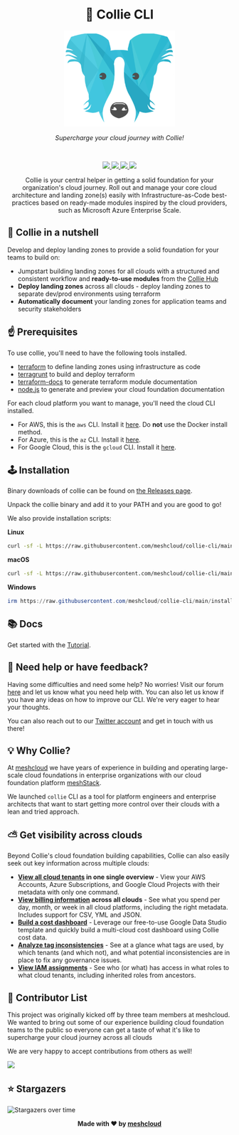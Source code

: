 <h1 align="center">🐶 Collie CLI</h1>

<p align="center">
  <img src="/.github/collie-logo-blue.png" width="250">
</p>

<p align="center">
  <i>Supercharge your cloud journey with Collie!</i>
</p>

<br>

<p align="center">
  <a href="https://github.com/meshcloud/collie-cli/actions/workflows/build.yml">
    <img src="https://github.com/meshcloud/collie-cli/actions/workflows/build.yml/badge.svg">
  </a>
  <a href="https://github.com/meshcloud/collie-cli/graphs/contributors">
    <img src="https://img.shields.io/badge/maintained-true-green">
  </a>
  <a href="https://github.com/meshcloud/collie-cli/blob/develop/LICENSE">
    <img src="https://img.shields.io/github/license/meshcloud/collie-cli">
  </a>
  <a href="https://github.com/meshcloud/collie-cli/releases">
    <img src="https://img.shields.io/github/v/release/meshcloud/collie-cli?sort=semver">
  </a>
</p>

<p align="center">
    Collie is your central helper in getting a solid foundation for your organization's
    cloud journey. Roll out and manage your core cloud architecture and landing zone(s)
    easily with Infrastructure-as-Code best-practices based on ready-made modules
    inspired by the cloud providers, such as Microsoft Azure Enterprise Scale.
</p>

## 🥜 Collie in a nutshell

Develop and deploy landing zones to provide a solid foundation for your teams to
build on:

- Jumpstart building landing zones for all clouds with a structured and
  consistent workflow and **ready-to-use modules** from the [Collie Hub](https://github.com/meshcloud/collie-hub)
- **Deploy landing zones** across all clouds - deploy landing zones to separate
  dev/prod environments using terraform
- **Automatically document** your landing zones for application teams and security stakeholders

## ☝️ Prerequisites<a name="prerequisites"></a>

To use collie, you'll need to have the following tools installed.

- [terraform](https://www.terraform.io/downloads) to define landing zones using
  infrastructure as code
- [terragrunt](https://terragrunt.gruntwork.io/docs/getting-started/install/) to
  build and deploy terraform
- [terraform-docs](https://github.com/terraform-docs/terraform-docs/#installation)
  to generate terraform module documentation
- [node.js](https://nodejs.org/en/) to generate and preview your cloud foundation documentation

For each cloud platform you want to manage, you'll need the cloud CLI
installed.

- For AWS, this is the `aws` CLI. Install it
  [here](https://docs.aws.amazon.com/cli/latest/userguide/install-cliv2.html).
  Do **not** use the Docker install method.
- For Azure, this is the `az` CLI. Install it
  [here](https://docs.microsoft.com/en-us/cli/azure/install-azure-cli).
- For Google Cloud, this is the `gcloud` CLI. Install it
  [here](https://cloud.google.com/sdk/docs/quickstart).

## 🕹 Installation

Binary downloads of collie can be found on [the Releases page](https://github.com/meshcloud/collie-cli/releases).

Unpack the collie binary and add it to your PATH and you are good to go!

We also provide installation scripts:

**Linux**

```sh
curl -sf -L https://raw.githubusercontent.com/meshcloud/collie-cli/main/install.sh | sudo bash
```

**macOS**

```sh
curl -sf -L https://raw.githubusercontent.com/meshcloud/collie-cli/main/install.sh | sh
```

**Windows**

```powershell
irm https://raw.githubusercontent.com/meshcloud/collie-cli/main/install.ps1 | iex
```

## 📚 Docs

Get started with the [Tutorial](https://collie.cloudfoundation.org/tutorial/).

## 👋 Need help or have feedback?

Having some difficulties and need some help? No worries! Visit our forum
[here](https://github.com/meshcloud/collie-cli/discussions) and let us know what
you need help with. You can also let us know if you have any ideas on how to
improve our CLI. We're very eager to hear your thoughts.

You can also reach out to our [Twitter account](https://twitter.com/meshstack)
and get in touch with us there!

## 💡 Why Collie?

At [meshcloud](https://meshcloud.io/) we have years of experience in building
and operating large-scale cloud foundations in enterprise organizations
with our cloud foundation platform [meshStack](https://meshcloud.io/en/product).

We launched `collie` CLI as a tool for platform engineers and enterprise
architects that want to start getting more control over their clouds with a lean
and tried approach.

## ⛅️ Get visibility across clouds

Beyond Collie's cloud foundation building capabilities, Collie can also easily seek out key information
across multiple clouds:

- **[View all cloud tenants](https://github.com/meshcloud/collie-cli/wiki#listing-tenants)
  in one single overview** - View your AWS Accounts, Azure Subscriptions, and
  Google Cloud Projects with their metadata with only one command.
- **[View billing information](https://github.com/meshcloud/collie-cli/wiki#listing-costs-per-tenant)
  across all clouds** - See what you spend per day, month, or week in all cloud
  platforms, including the right metadata. Includes support for CSV, YML and
  JSON.
- **[Build a cost dashboard](https://www.meshcloud.io/2021/09/06/open-source-cloud-cost-dashboard-in-under-10-minutes/)** -
  Leverage our free-to-use Google Data Studio template and quickly build a
  multi-cloud cost dashboard using Collie cost data.
- **[Analyze tag inconsistencies](https://github.com/meshcloud/collie-cli/wiki#identifying-inconsistencies-in-the-use-of-tags)** -
  See at a glance what tags are used, by which tenants (and which not), and what
  potential inconsistencies are in place to fix any governance issues.
- **[View IAM assignments](https://github.com/meshcloud/collie-cli/wiki#listing-iam-setup-per-tenant)** -
  See who (or what) has access in what roles to what cloud tenants, including
  inherited roles from ancestors.

## 🙋‍ Contributor List

This project was originally kicked off by three team members at meshcloud. We
wanted to bring out some of our experience building cloud foundation teams to
the public so everyone can get a taste of what it's like to supercharge your
cloud journey across all clouds

We are very happy to accept contributions from others as well!

<a href="https://github.com/meshcloud/collie-cli/graphs/contributors">
  <img src="https://contrib.rocks/image?repo=meshcloud/collie-cli" />
</a>

## ⭐️ Stargazers

<img src="https://starchart.cc/meshcloud/collie-cli.svg" alt="Stargazers over time" style="max-width: 100%">

<p align="center"><b>Made with ❤️ by <a href="https://meshcloud.io/?ref=gh-collie">meshcloud</a></b></p>
